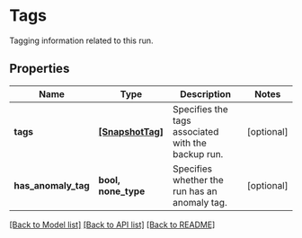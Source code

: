 # Tags

Tagging information related to this run.

## Properties
Name | Type | Description | Notes
------------ | ------------- | ------------- | -------------
**tags** | [**[SnapshotTag]**](SnapshotTag.md) | Specifies the tags associated with the backup run. | [optional] 
**has_anomaly_tag** | **bool, none_type** | Specifies whether the run has an anomaly tag. | [optional] 

[[Back to Model list]](../README.md#documentation-for-models) [[Back to API list]](../README.md#documentation-for-api-endpoints) [[Back to README]](../README.md)


